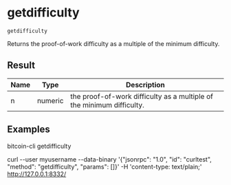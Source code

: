 # getdifficulty

`getdifficulty`

Returns the proof-of-work difficulty as a multiple of the minimum difficulty.

## Result

| Name | Type    | Description                                                           |
| ---- | ------- | --------------------------------------------------------------------- |
| n    | numeric | the proof-of-work difficulty as a multiple of the minimum difficulty. |

## Examples

bitcoin-cli getdifficulty

curl --user myusername --data-binary '{"jsonrpc": "1.0", "id": "curltest", "method": "getdifficulty", "params": []}' -H 'content-type: text/plain;' http://127.0.0.1:8332/